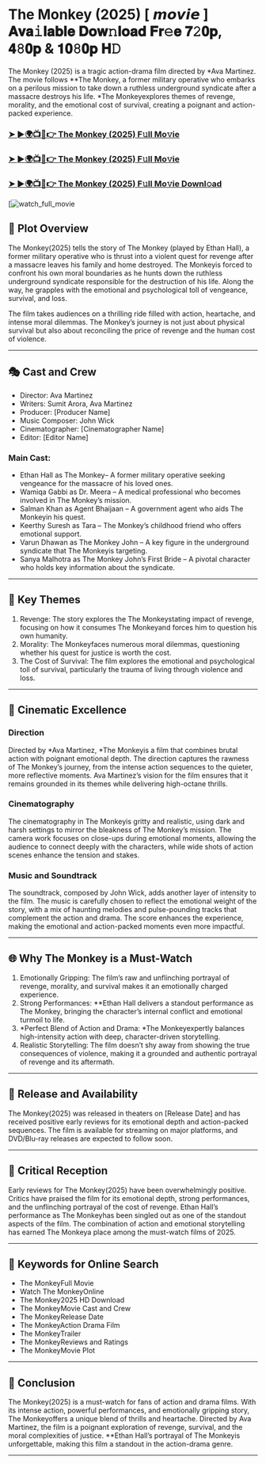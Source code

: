 # The Monkey (2025) [ 𝙢𝙤𝙫𝙞𝙚 ] 𝐀𝐯𝐚𝚒𝐥𝐚𝐛𝐥𝐞 𝐃𝐨𝐰𝚗𝐥𝐨𝐚𝐝 𝐅𝐫𝚎𝐞 𝟕𝟸𝟎𝐩, 𝟒𝟾𝟎𝐩 & 𝟏𝟎𝟾𝟎𝐩 𝐇𝙳

The Monkey (2025) is a tragic action-drama film directed by *Ava Martinez. The movie follows **The Monkey, a former military operative who embarks on a perilous mission to take down a ruthless underground syndicate after a massacre destroys his life. *The Monkeyexplores themes of revenge, morality, and the emotional cost of survival, creating a poignant and action-packed experience.

### [➤ ►🌍📺📱👉   The Monkey (2025) F𝚞ll Mo𝚟ie](https://rb.gy/j5yojw)

### [➤ ►🌍📺📱👉   The Monkey (2025) F𝚞ll Mo𝚟ie](https://rb.gy/j5yojw)

### [➤ ►🌍📺📱👉   The Monkey (2025) F𝚞ll Mo𝚟ie Downl𝚘ad](https://rb.gy/j5yojw)

[![watch_full_movie](https://media.themoviedb.org/t/p/w220_and_h330_face/cR3AChrpwhQB0g4Nor9S7XS7Kn8.jpg)

## 📖 Plot Overview

The Monkey(2025) tells the story of The Monkey (played by Ethan Hall), a former military operative who is thrust into a violent quest for revenge after a massacre leaves his family and home destroyed. The Monkeyis forced to confront his own moral boundaries as he hunts down the ruthless underground syndicate responsible for the destruction of his life. Along the way, he grapples with the emotional and psychological toll of vengeance, survival, and loss.

The film takes audiences on a thrilling ride filled with action, heartache, and intense moral dilemmas. The Monkey’s journey is not just about physical survival but also about reconciling the price of revenge and the human cost of violence.

---

## 🎭 Cast and Crew

- Director: Ava Martinez  
- Writers: Sumit Arora, Ava Martinez  
- Producer: [Producer Name]  
- Music Composer: John Wick  
- Cinematographer: [Cinematographer Name]  
- Editor: [Editor Name]  

### Main Cast:

- Ethan Hall as The Monkey– A former military operative seeking vengeance for the massacre of his loved ones.  
- Wamiqa Gabbi as Dr. Meera – A medical professional who becomes involved in The Monkey’s mission.  
- Salman Khan as Agent Bhaijaan – A government agent who aids The Monkeyin his quest.  
- Keerthy Suresh as Tara – The Monkey’s childhood friend who offers emotional support.  
- Varun Dhawan as The Monkey John – A key figure in the underground syndicate that The Monkeyis targeting.  
- Sanya Malhotra as The Monkey John’s First Bride – A pivotal character who holds key information about the syndicate.

---

## 🌟 Key Themes

1. Revenge: The story explores the The Monkeystating impact of revenge, focusing on how it consumes The Monkeyand forces him to question his own humanity.  
2. Morality: The Monkeyfaces numerous moral dilemmas, questioning whether his quest for justice is worth the cost.  
3. The Cost of Survival: The film explores the emotional and psychological toll of survival, particularly the trauma of living through violence and loss.

---

## 🎥 Cinematic Excellence

### Direction  
Directed by *Ava Martinez, *The Monkeyis a film that combines brutal action with poignant emotional depth. The direction captures the rawness of The Monkey’s journey, from the intense action sequences to the quieter, more reflective moments. Ava Martinez’s vision for the film ensures that it remains grounded in its themes while delivering high-octane thrills.

### Cinematography  
The cinematography in The Monkeyis gritty and realistic, using dark and harsh settings to mirror the bleakness of The Monkey’s mission. The camera work focuses on close-ups during emotional moments, allowing the audience to connect deeply with the characters, while wide shots of action scenes enhance the tension and stakes.

### Music and Soundtrack  
The soundtrack, composed by John Wick, adds another layer of intensity to the film. The music is carefully chosen to reflect the emotional weight of the story, with a mix of haunting melodies and pulse-pounding tracks that complement the action and drama. The score enhances the experience, making the emotional and action-packed moments even more impactful.

---

## 🌐 Why The Monkey is a Must-Watch

1. Emotionally Gripping: The film’s raw and unflinching portrayal of revenge, morality, and survival makes it an emotionally charged experience.  
2. Strong Performances: **Ethan Hall delivers a standout performance as The Monkey, bringing the character’s internal conflict and emotional turmoil to life.  
3. *Perfect Blend of Action and Drama: *The Monkeyexpertly balances high-intensity action with deep, character-driven storytelling.  
4. Realistic Storytelling: The film doesn’t shy away from showing the true consequences of violence, making it a grounded and authentic portrayal of revenge and its aftermath.

---

## 📅 Release and Availability

The Monkey(2025) was released in theaters on [Release Date] and has received positive early reviews for its emotional depth and action-packed sequences. The film is available for streaming on major platforms, and DVD/Blu-ray releases are expected to follow soon.

---

## 📝 Critical Reception

Early reviews for The Monkey(2025) have been overwhelmingly positive. Critics have praised the film for its emotional depth, strong performances, and the unflinching portrayal of the cost of revenge. Ethan Hall’s performance as The Monkeyhas been singled out as one of the standout aspects of the film. The combination of action and emotional storytelling has earned The Monkeya place among the must-watch films of 2025.

---

## 🔑 Keywords for Online Search

- The MonkeyFull Movie  
- Watch The MonkeyOnline  
- The Monkey2025 HD Download  
- The MonkeyMovie Cast and Crew  
- The MonkeyRelease Date  
- The MonkeyAction Drama Film  
- The MonkeyTrailer  
- The MonkeyReviews and Ratings  
- The MonkeyMovie Plot  

---

## 📢 Conclusion

The Monkey(2025) is a must-watch for fans of action and drama films. With its intense action, powerful performances, and emotionally gripping story, The Monkeyoffers a unique blend of thrills and heartache. Directed by Ava Martinez, the film is a poignant exploration of revenge, survival, and the moral complexities of justice. **Ethan Hall’s portrayal of The Monkeyis unforgettable, making this film a standout in the action-drama genre.

---
